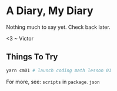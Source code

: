 # A Diary, My Diary

Nothing much to say yet. Check back later.

<3 ~ Victor

## Things To Try
```bash
yarn cm01 # launch coding math lesson 01
```
For more, see: `scripts` in `package.json`